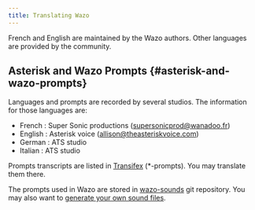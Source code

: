 ```yaml
---
title: Translating Wazo
---
```


French and English are maintained by the Wazo authors. Other languages are provided by the
community.

## Asterisk and Wazo Prompts {#asterisk-and-wazo-prompts}

Languages and prompts are recorded by several studios. The information for those languages are:

- French : Super Sonic productions (<supersonicprod@wanadoo.fr>)
- English : Asterisk voice (<allison@theasteriskvoice.com>)
- German : ATS studio
- Italian : ATS studio

Prompts transcripts are listed in [Transifex](https://www.transifex.com/wazo/wazo/) (\*-prompts).
You may translate them there.

The prompts used in Wazo are stored in [wazo-sounds](https://github.com/wazo-platform/wazo-sounds)
git repository. You may also want to
[generate your own sound files](/uc-doc/contributors/generate_custom_prompts).
